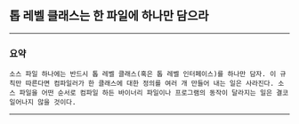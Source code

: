## 톱 레벨 클래스는 한 파일에 하나만 담으라

---

### 요약
`소스 파일 하나에는 반드시 톱 레벨 클래스(혹은 톱 레벨 인터페이스)를 하나만
담자. 이 규칙만 따른다면 컴파일러가 한 클래스에 대한 정의를 여러 개 만들어
내는 일은 사라진다. 소스 파일을 어떤 순서로 컴파일 하든 바이너리 파일이나
프로그램의 동작이 달라지는 일은 결코 일어나지 않을 것이다.`

---
